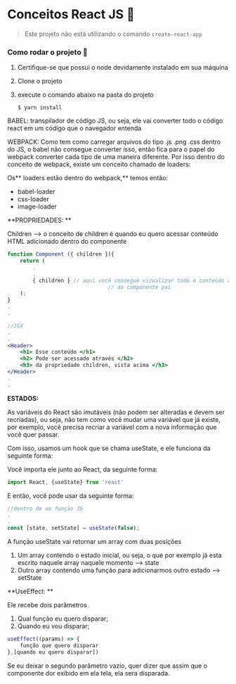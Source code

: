 # Conceitos React JS :rocket:

> Este projeto não está utilizando o comando `create-react-app`

### Como rodar o projeto :round_pushpin:
1. Certifique-se que possui o node devidamente instalado em sua máquina
2. Clone o projeto
3. execute o comando abaixo na pasta do projeto

      `$ yarn install `


BABEL: transpilador de código JS, ou seja, ele vai converter todo o código react em um código que o navegador entenda

WEBPACK:  Como tem como carregar arquivos do tipo .js .png .css dentro do JS, o babel não consegue converter isso, então fica para o papel do webpack converter cada tipo de uma maneira diferente. Por isso dentro do conceito de webpack, existe um conceito chamado de loaders: 

Os** loaders estão dentro do webpack,** temos então: 

- babel-loader
- css-loader
- image-loader

**PROPRIEDADES: **

Children —> o conceito de children é quando eu quero acessar conteúdo HTML adicionado dentro do componente 

```jsx
function Component ({ children }){
	return (
		.
		.
		{ children } // aqui você consegue vizualizar todo o conteúdo adicionado
								// ao componente pai
	);
}
.
.
```

```jsx
//JSX
.
.
<Header> 
	<h1> Esse conteúdo </h1>
	<h2> Pode ser acessado através </h2>
	<h3> da propriedade children, vista acima </h3>
</Header>
.
.
```

**ESTADOS:**

As variáveis do React são imutáveis (não podem ser alteradas e devem ser recriadas), ou seja, não tem como você mudar uma variável que já existe, por exemplo, você precisa recriar a variável com a nova informação que você quer passar. 

Com isso, usamos um hook que se chama useState, e ele funciona da seguinte forma: 

Você importa ele junto ao React, da seguinte forma:

```jsx
import React, {useState} from 'react'
```

E então, você pode usar da seguinte forma: 

```jsx
//dentro de um função JS
.
.
const [state, setState] = useState(false);
```

A função useState vai retornar um array com duas posições

1. Um array contendo o estado inicial, ou seja, o que por exemplo já esta escrito naquele array naquele momento —> state
2. Outro array contendo uma função para adicionarmos outro estado —> setState

**UseEffect: **

Ele recebe dois parâmetros

1. Qual função eu quero disparar;
2. Quando eu vou disparar;

```jsx
useEffect((params) => {
	função que quero disparar
},[quando eu quero disparar])
```

Se eu deixar o segundo parâmetro vazio, quer dizer que assim que o componente dor exibido em ela tela, ela sera disparada.